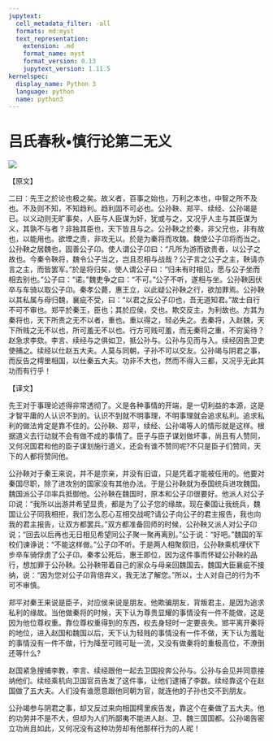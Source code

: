 ```yaml
---
jupytext:
  cell_metadata_filter: -all
  formats: md:myst
  text_representation:
    extension: .md
    format_name: myst
    format_version: 0.13
    jupytext_version: 1.11.5
kernelspec:
  display_name: Python 3
  language: python
  name: python3
---
```

# 吕氏春秋&#8226;慎行论第二无义

![](image/cover.jpg)

【原文】

二曰：先王之於论也极之矣。故义者，百事之始也，万利之本也，中智之所不及也。不及则不知，不知趋利。趋利固不可必也。公孙鞅、郑平、续经、公孙竭是已。以义动则无旷事矣，人臣与人臣谋为奸，犹或与之，又况乎人主与其臣谋为义，其孰不与者？非独其臣也，天下皆且与之。公孙鞅之於秦，非父兄也，非有故也，以能用也。欲堙之责，非攻无以。於是为秦将而攻魏。魏使公子卬将而当之。公孙鞅之居魏也，固善公子卬。使人谓公子卬曰：“凡所为游而欲贵者，以公子之故也。今秦令鞅将，魏令公子当之，岂且忍相与战哉？公子言之公子之主，鞅请亦言之主，而皆罢军。”於是将归矣，使人谓公子曰：“归未有时相见，愿与公子坐而相去别也。”公子曰：“诺。”魏吏争之曰：“不可。”公子不听，遂相与坐。公孙鞅因伏卒与车骑以取公子卬。秦孝公薨，惠王立，以此疑公孙鞅之行，欲加罪焉。公孙鞅以其私属与母归魏，襄疵不受，曰：“以君之反公子卬也，吾无道知君。”故士自行不可不审也。郑平於秦王，臣也；其於应侯，交也。欺交反主，为利故也。方其为秦将也，天下所贵之无不以者，重也。重以得之，轻必失之。去秦将，入赵魏，天下所贱之无不以也，所可羞无不以也。行方可贱可羞，而无秦将之重，不穷奚待？赵急求李欬。李言、续经与之俱如卫，抵公孙与。公孙与见而与入。续经因告卫吏使捕之。续经以仕赵五大夫。人莫与同朝，子孙不可以交友。公孙竭与阴君之事，而反告之樗里相国，以仕秦五大夫。功非不大也，然而不得入三都，又况乎无此其功而有行乎！

【译文】

先王对于事理论述得非常透彻了。义是各种事情的开端，是一切利益的本源，这是才智平庸的人认识不到的。认识不到就不明事理，不明事理就会追求私利。追求私利的做法肯定是靠不住的。公孙鞅、郑平，续经、公孙竭等人的情形就是这样。根据道义去行动就不会有做不成的事情了。臣子与臣子谋划做坏事，尚且有人赞同，又何况国君和他的臣子谋划施行道义，还会有谁不赞同呢?不只是臣子们赞同，天下的人都将赞同他。

公孙鞅对于秦王来说，并不是宗亲，并没有旧谊，只是凭着才能被任用的。他要对秦国尽职，除了进攻别的国家没有其他办法。于是公孙鞅就为泰国统兵进攻魏国。魏国派公子卬率兵抵御他。公孙鞅在魏国时，原本和公子卬很要好。他派人对公子卬说：“我所以出游并希望显贵，都是为了公子您的缘故。现在秦国让我统兵，魏国让公子同我相拒，我们怎么忍心互相交战呢?请公子向公子的君主报告，我也向我的君主报告，让双方都罢兵。”双方都准备回师的时候，公孙鞅又派人对公子卬说；“回去以后再也无日相见希望同公子聚一聚再离别。”公于说：“好吧。”魏国的军校们谏诤说：“不能这样做。”公子卬不听。于是两人相聚叙旧，公孙鞅乘机埋伏下步卒车骑俘虏了公子卬。秦孝公死后，惠王即位，因为这件事而怀疑公孙鞅的品行，想加罪于公孙鞅。公孙鞅带着自己的家众与母亲回魏国去，魏国大臣襄疵不接纳，说：“因为您对公子卬背倍弃义，我无法了解您。”所以，士人对自己的行为不可不审慎。

郑平对秦王来说是臣子，对应侯来说是朋友。他欺骗朋友，背叛君主，是因为追求私利的缘故。当他做秦将的时候，天下认为尊贵显耀的事情没有一件不能做，这是因为他位尊权重。靠位尊权重得到的东西，权去身轻时一定要丧失。邯平离开秦将的地位，进入赵国和魏国以后，天下认为轻贱的事情没有一件不做，天下认为羞耻的事情没有一件不做，行为降至可贱可耻一流，又没有做秦将的重极高位，不潦倒还等什么?

赵国紧急搜捕李教，李言、续经跟他一起去卫国投奔公孙与。公孙与会见并同意接纳他们。续经乘机向卫国官员告发了这件事，让他们逮捕了李数。续经靠这个在赵国做了五大夫。人们没有谁愿意跟他同朝为官，就连他的子孙也交不到朋友。

公孙竭参与阴君之事，却又反过来向相国樗里疾告发，靠这个在秦做了五大夫。他的功劳并不是不大，但却为人们所鄙夷不能进人赵、卫、魏三国国都。公孙竭告密立功尚且如此，又何况没有这种功劳却有他那样行为的人昵！



